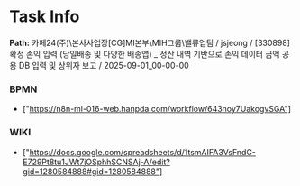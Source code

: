 # Task Info

**Path:** 카페24(주)\본사사업장\[CG]MI본부\MIH그룹\밸류업팀 / jsjeong / [330898] 확정 손익 입력 (당일배송 및 다양한 배송앱) _ 정산 내역 기반으로 손익 데이터 금액 공용 DB 입력 및 상위자 보고 / 2025-09-01_00-00-00

### BPMN
- ["https://n8n-mi-016-web.hanpda.com/workflow/643noy7UakogvSGA"]

### WIKI
- ["https://docs.google.com/spreadsheets/d/1tsmAIFA3VsFndC-E729Pt8tu1JWt7jOSphhSCNSAj-A/edit?gid=1280584888#gid=1280584888"]

